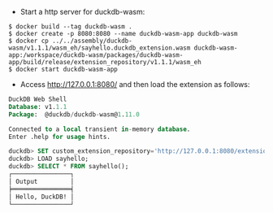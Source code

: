  - Start a http server for duckdb-wasm:

```
$ docker build --tag duckdb-wasm .
$ docker create -p 8080:8080 --name duckdb-wasm-app duckdb-wasm
$ docker cp ../../assembly/duckdb-wasm/v1.1.1/wasm_eh/sayhello.duckdb_extension.wasm duckdb-wasm-app:/workspace/duckdb-wasm/packages/duckdb-wasm-app/build/release/extension_repository/v1.1.1/wasm_eh
$ docker start duckdb-wasm-app
```

 - Access http://127.0.0.1:8080/ and then load the extension as follows:

 ```sql
DuckDB Web Shell
Database: v1.1.1
Package:  @duckdb/duckdb-wasm@1.11.0

Connected to a local transient in-memory database.
Enter .help for usage hints.

duckdb> SET custom_extension_repository='http://127.0.0.1:8080/extension_repository';
duckdb> LOAD sayhello;
duckdb> SELECT * FROM sayhello();
┌────────────────┐
│ Output         │
╞════════════════╡
│ Hello, DuckDB! │
└────────────────┘
```
